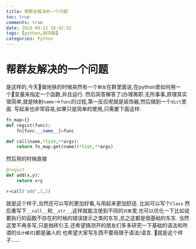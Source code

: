 ```yaml
---
title: 帮群友解决的一个问题
toc: true
comments: true
date: 2018-09-11 16:42:52
tags: [python,装饰器]
categories: Python
---
```


# 帮群友解决的一个问题
是这样的,今天做地铁的时候突然有一个`群友`在群里面说,在python里如何用一个变量来指定一个函数,并且运行.
然后简答解答了(办理离职.无所事事,原理其实很简单,就是映射`name`-->`func`的过程,第一反应呢就是装饰器,然后搞到一个`dict`里面.
写起来也非常容易,如果只是简单的使用,只需要下面这样:
```Python
fn_map={}
def regist(func):
    fn[func.__name__]=func

def call(name,*list,**args):
    return fn_map.get(name)(*list,**args)
```
然后用的时候直接
```python
@regist
def add(x,y):
    return x+y

r=call('add',1,2)
```
就是这个样子,当然还可以写的更加好看,与用起来更加舒适.
比如可以写个`Class` 然后重写下`__call__`和`__str__`,这样就能注册到不同的`对象`里,也可以优化一下比如说要执行的函数不存在的时候的错误提示之类的东东,总之这都是很基础的东东.
当然这里不再多写,只是抛砖引玉.还希望搞测开的朋友们多多研究一下基础的语法和所谓的`设计模式`(都是骗人的
也希望大家写东西不要局限于语法/语言.
就是这个样子......